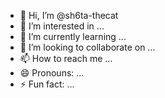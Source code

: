 - 👋 Hi, I’m @sh6ta-thecat
- 👀 I’m interested in ...
- 🌱 I’m currently learning ...
- 💞️ I’m looking to collaborate on ...
- 📫 How to reach me ...
- 😄 Pronouns: ...
- ⚡ Fun fact: ...

<!---
sh6ta-thecat/sh6ta-thecat is a ✨ special ✨ repository because its `README.md` (this file) appears on your GitHub profile.
You can click the Preview link to take a look at your changes.
--->
